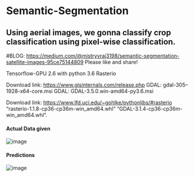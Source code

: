 # Semantic-Segmentation
## Using aerial images, we gonna classify crop classification using pixel-wise classification.
#BLOG: https://medium.com/@mistryvraj3198/semantic-segmentation-satellite-images-95ce75144809
Please like and share!

Tensorflow-GPU 2.6 with python 3.6 
Rasterio 

Download link: https://www.gisinternals.com/release.php
GDAL: gdal-305–1928-x64-core.msi
GDAL: GDAL-3.5.0.win-amd64-py3.6.msi

Download link: https://www.lfd.uci.edu/~gohlke/pythonlibs/#rasterio
“rasterio-1.1.8-cp36-cp36m-win_amd64.whl” 
“GDAL-3.1.4-cp36-cp36m-win_amd64.whl”. 

#### Actual Data given
![image](https://user-images.githubusercontent.com/60303995/196087913-3cd22e2d-cf53-4bea-8495-0c30ca33eb86.png)

#### Predictions
![image](https://user-images.githubusercontent.com/60303995/196088053-a0806900-638b-459c-bc28-43d76b2eba35.png)
